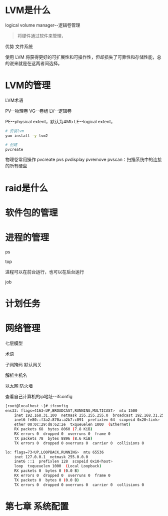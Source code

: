 

# LVM是什么
logical volume manager--逻辑卷管理

> 将硬件通过软件来管理，

优势
文件系统

使用 LVM 将获得更好的可扩展性和可操作性，但却损失了可靠性和存储性能，总的说来就是在这两者间选择。

# LVM的管理





LVM术语

PV--物理卷
VG--卷组
LV--逻辑卷

PE--physical  extent，默认为4Mb
LE--logical extent，




```bash
# 安装lvm
yum install -y lvm2

# 创建
pvcreate 


```


物理卷常用操作
pvcreate
pvs
pvdisplay
pvremove
pvscan：扫描系统中的连接的所有硬盘


# raid是什么






# 软件包的管理



# 进程的管理

ps


top

进程可以在前台运行，也可以在后台运行


job








# 计划任务




# 网络管理

七层模型



术语

子网掩码
默认网关


解析主机名

以太网
防火墙



查看自己计算机的ip地址--ifconfig
```bash
[root@localhost ~]# ifconfig
ens33: flags=4163<UP,BROADCAST,RUNNING,MULTICAST>  mtu 1500
	inet 192.168.31.100  netmask 255.255.255.0  broadcast 192.168.31.255
	inet6 fe80::f3a2:870a:a2b7:c091  prefixlen 64  scopeid 0x20<link>
	ether 00:0c:29:d8:62:2e  txqueuelen 1000  (Ethernet)
	RX packets 68  bytes 8060 (7.8 KiB)
	RX errors 0  dropped 0  overruns 0  frame 0
	TX packets 78  bytes 8896 (8.6 KiB)
	TX errors 0  dropped 0 overruns 0  carrier 0  collisions 0

lo: flags=73<UP,LOOPBACK,RUNNING>  mtu 65536
	inet 127.0.0.1  netmask 255.0.0.0
	inet6 ::1  prefixlen 128  scopeid 0x10<host>
	loop  txqueuelen 1000  (Local Loopback)
	RX packets 0  bytes 0 (0.0 B)
	RX errors 0  dropped 0  overruns 0  frame 0
	TX packets 0  bytes 0 (0.0 B)
	TX errors 0  dropped 0 overruns 0  carrier 0  collisions 0
```





# 第七章 系统配置




